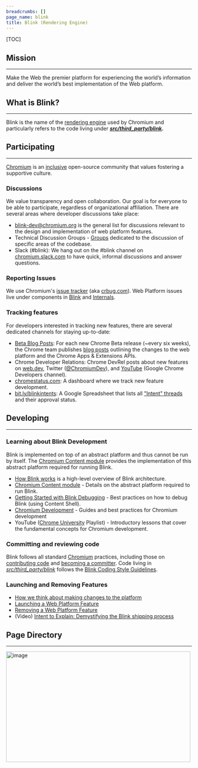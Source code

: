 ```yaml
---
breadcrumbs: []
page_name: blink
title: Blink (Rendering Engine)
---
```


[TOC]

## Mission

---

Make the Web the premier platform for experiencing the world’s information and
deliver the world’s best implementation of the Web platform.

## What is Blink?

---

Blink is the name of the [rendering
engine](https://en.wikipedia.org/wiki/Web_browser_engine) used by Chromium and
particularly refers to the code living under
***[src/third_party/blink](https://chromium.googlesource.com/chromium/src/+/refs/heads/master/third_party/blink/).***

## Participating

---

[Chromium](http://chromium.org) is an
[inclusive](https://chromium.googlesource.com/chromium/src/+/master/CODE_OF_CONDUCT.md)
open-source community that values fostering a supportive culture.

### Discussions

We value transparency and open collaboration. Our goal is for everyone to be
able to participate, regardless of organizational affiliation. There are several
areas where developer discussions take place:

*   [blink-dev@chromium.org](https://groups.google.com/a/chromium.org/group/blink-dev/topics)
            is the general list for discussions relevant to the design and
            implementation of web platform features.
*   Technical Discussion Groups -
            [Groups](/developers/technical-discussion-groups) dedicated to the
            discussion of specific areas of the codebase.
*   Slack (#blink): We hang out on the #blink channel on
            [chromium.slack.com](https://chromium.slack.com) to have quick,
            informal discussions and answer questions.

### Reporting Issues

We use Chromium's [issue
tracker](https://bugs.chromium.org/p/chromium/issues/list) (aka
[crbug.com](http://crbug.com)). Web Platform issues live under components in
[Blink](https://bugs.chromium.org/p/chromium/issues/list) and
[Internals](https://bugs.chromium.org/p/chromium/issues/list).

### Tracking features

For developers interested in tracking new features, there are several dedicated
channels for staying up-to-date:

*   [Beta Blog Posts](https://blog.chromium.org/search/label/beta): For
            each new Chrome Beta release (~every six weeks), the Chrome team
            publishes [blog posts](https://blog.chromium.org/search/label/beta)
            outlining the changes to the web platform and the Chrome Apps &
            Extensions APIs.
*   Chrome Developer Relations: Chrome DevRel posts about new features
            on [web.dev](https://web.dev/), Twitter
            ([@ChromiumDev](https://twitter.com/ChromiumDev)), and
            [YouTube](https://www.youtube.com/user/ChromeDevelopers/) (Google
            Chrome Developers channel).
*   [chromestatus.com](https://www.chromestatus.com/): A dashboard where
            we track new feature development.
*   [bit.ly/blinkintents](https://bit.ly/blinkintents): A Google
            Spreadsheet that lists all ["Intent"
            threads](/blink#TOC-Web-Platform-Changes:-Process) and their
            approval status.

## Developing

---

### Learning about Blink Development

Blink is implemented on top of an abstract platform and thus cannot be run by
itself. The [Chromium Content module](/developers/content-module) provides the
implementation of this abstract platform required for running Blink.

*   [How Blink
            works](https://docs.google.com/document/d/1aitSOucL0VHZa9Z2vbRJSyAIsAz24kX8LFByQ5xQnUg)
            is a high-level overview of Blink architecture.
*   [Chromium Content module](/developers/content-module) - Details on
            the abstract platform required to run Blink.
*   [Getting Started with Blink
            Debugging](/blink/getting-started-with-blink-debugging) - Best
            practices on how to debug Blink (using Content Shell).
*   [Chromium Development](/developers) - Guides and best practices for
            Chromium development
*   YouTube ([Chrome University](https://www.youtube.com/playlist)
            Playlist) - Introductory lessons that cover the fundamental concepts
            for Chromium development.

### Committing and reviewing code

Blink follows all standard [Chromium](/developers) practices, including those on
[contributing
code](https://chromium.googlesource.com/chromium/src/+/master/docs/contributing.md)
and [becoming a committer](/getting-involved/become-a-committer). Code living in
*[src/third_party/blink](https://chromium.googlesource.com/chromium/src/+/refs/heads/master/third_party/blink/)*
follows the [Blink Coding Style Guidelines](/blink/coding-style).

### Launching and Removing Features

*   [How we think about making changes to the
            platform](/blink/guidelines/web-platform-changes-guidelines)
*   [Launching a Web Platform Feature](/blink/launching-features)
*   [Removing a Web Platform Feature](/blink/deprecating-features)
*   (Video) [Intent to Explain: Demystifying the Blink shipping
            process](https://www.youtube.com/watch)

## Page Directory

---

<img alt="image" src="http://www.google.com/chart" height=300 width=500>